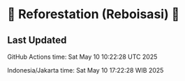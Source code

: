 
# 🌳 Reforestation (Reboisasi) 🌲

## Last Updated

GitHub Actions time: Sat May 10 10:22:28 UTC 2025

Indonesia/Jakarta time: Sat May 10 17:22:28 WIB 2025
